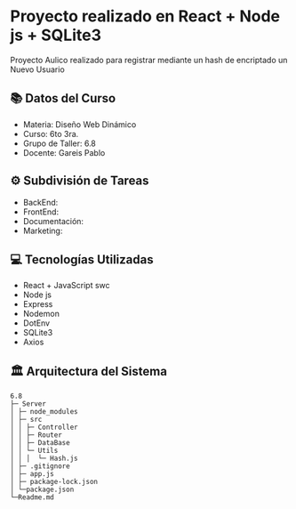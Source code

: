 # Proyecto realizado en React + Node js + SQLite3

Proyecto Aulico realizado para registrar mediante un hash de encriptado un Nuevo Usuario

## 📚 Datos del Curso

- Materia: Diseño Web Dinámico
- Curso: 6to 3ra.
- Grupo de Taller: 6.8
- Docente: Gareis Pablo

## ⚙ Subdivisión de Tareas
- BackEnd:
- FrontEnd:
- Documentación: 
- Marketing: 

## 💻 Tecnologías Utilizadas
- React + JavaScript swc
- Node js
- Express
- Nodemon
- DotEnv
- SQLite3
- Axios

## 🏛 Arquitectura del Sistema
```
6.8
├─ Server
│ ├─ node_modules
│ ├─ src
│ │ ├─ Controller
│ │ ├─ Router
│ │ ├─ DataBase
│ │ └─ Utils
│ │ │  └─ Hash.js
│ ├─ .gitignore
│ ├─ app.js
│ ├─ package-lock.json
│ └─package.json
└─Readme.md
```